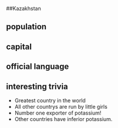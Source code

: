 ##Kazakhstan
## population


## capital

 
## official language


## interesting trivia
- Greatest country in the world 
- All other countrys are run by little girls
- Number one exporter of potassium!
- Other countries have inferior potassium.
